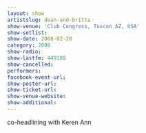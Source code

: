 ```yaml
---
layout: show
artistslug: dean-and-britta
show-venue: 'Club Congress, Tuscon AZ, USA'
show-setlist: 
show-date: 2008-02-20
category: 2008
show-radio: 
show-lastfm: 449188
show-cancelled: 
performers: 
facebook-event-url: 
show-poster-url: 
show-ticket-url: 
show-venue-website: 
show-additional: 
---
```


co-headlining with Keren Ann